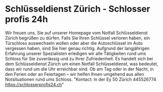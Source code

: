 # Schlüsseldienst Zürich - Schlosser profis 24h
Wir freuen uns, Sie auf unserer Homepage vom Notfall Schlüsseldienst Zürich begrüßen zu dürfen. 
Falls Sie Ihren Schlüssel verloren haben, ein Türschloss auswechseln wollen oder aber die Autoschlüssel im Auto vergessen haben, sind Sie hier genau richtig. Aufgrund der langjährigen Erfahrung unserer Spezialisten erledigen wir alle Tätigkeiten rund ums Schloss für Sie zuverlässig und zu Ihrer Zufriedenheit. Es handelt sich bei dem Schlüsseldienst Zürich um einen Notfall Schlüsseldienst, was bedeutet, dass wir rund um die Uhr erreichbar sind. Ob am Tag oder in der Nacht, in den Ferien oder an Feiertagen – wir helfen Ihnen umgehend aus allen Notsituationen rund ums Schloss.
"Kontact:
In der Ey 50 Zürich
445526774
https://schlosserprofis24.ch"
